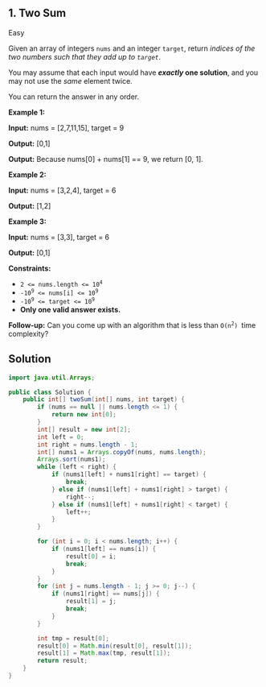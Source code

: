## 1\. Two Sum

Easy

Given an array of integers `nums` and an integer `target`, return _indices of the two numbers such that they add up to `target`_.

You may assume that each input would have **_exactly_ one solution**, and you may not use the _same_ element twice.

You can return the answer in any order.

**Example 1:**

**Input:** nums = [2,7,11,15], target = 9

**Output:** [0,1]

**Output:** Because nums[0] + nums[1] == 9, we return [0, 1]. 

**Example 2:**

**Input:** nums = [3,2,4], target = 6

**Output:** [1,2] 

**Example 3:**

**Input:** nums = [3,3], target = 6

**Output:** [0,1] 

**Constraints:**

*   <code>2 <= nums.length <= 10<sup>4</sup></code>
*   <code>-10<sup>9</sup> <= nums[i] <= 10<sup>9</sup></code>
*   <code>-10<sup>9</sup> <= target <= 10<sup>9</sup></code>
*   **Only one valid answer exists.**

**Follow-up:** Can you come up with an algorithm that is less than <code>O(n<sup>2</sup>) </code>time complexity?

## Solution

```java
import java.util.Arrays;

public class Solution {
    public int[] twoSum(int[] nums, int target) {
        if (nums == null || nums.length <= 1) {
            return new int[0];
        }
        int[] result = new int[2];
        int left = 0;
        int right = nums.length - 1;
        int[] nums1 = Arrays.copyOf(nums, nums.length);
        Arrays.sort(nums1);
        while (left < right) {
            if (nums1[left] + nums1[right] == target) {
                break;
            } else if (nums1[left] + nums1[right] > target) {
                right--;
            } else if (nums1[left] + nums1[right] < target) {
                left++;
            }
        }

        for (int i = 0; i < nums.length; i++) {
            if (nums1[left] == nums[i]) {
                result[0] = i;
                break;
            }
        }
        for (int j = nums.length - 1; j >= 0; j--) {
            if (nums1[right] == nums[j]) {
                result[1] = j;
                break;
            }
        }

        int tmp = result[0];
        result[0] = Math.min(result[0], result[1]);
        result[1] = Math.max(tmp, result[1]);
        return result;
    }
}
```